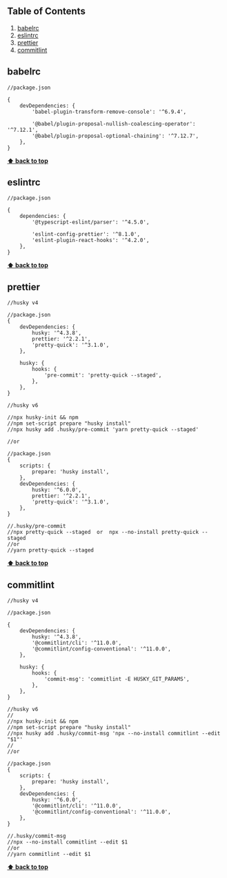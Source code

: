 ## Table of Contents

1. [babelrc](#babelrc)
2. [eslintrc](#eslintrc)
3. [prettier](#prettier)
4. [commitlint](#commitlint)

## babelrc

```json5
//package.json

{
	devDependencies: {
		'babel-plugin-transform-remove-console': '^6.9.4',

		'@babel/plugin-proposal-nullish-coalescing-operator': '^7.12.1',
		'@babel/plugin-proposal-optional-chaining': '^7.12.7',
	},
}
```

**[⬆ back to top](#table-of-contents)**

## eslintrc

```json5
//package.json

{
	dependencies: {
		'@typescript-eslint/parser': '^4.5.0',

		'eslint-config-prettier': '^8.1.0',
		'eslint-plugin-react-hooks': '^4.2.0',
	},
}
```

**[⬆ back to top](#table-of-contents)**

## prettier

```json5
//husky v4

//package.json
{
	devDependencies: {
		husky: '^4.3.8',
		prettier: '^2.2.1',
		'pretty-quick': '^3.1.0',
	},

	husky: {
		hooks: {
			'pre-commit': 'pretty-quick --staged',
		},
	},
}
```

```json5
//husky v6

//npx husky-init && npm
//npm set-script prepare "husky install"
//npx husky add .husky/pre-commit 'yarn pretty-quick --staged'

//or

//package.json
{
	scripts: {
		prepare: 'husky install',
	},
	devDependencies: {
		husky: '^6.0.0',
		prettier: '^2.2.1',
		'pretty-quick': '^3.1.0',
	},
}

//.husky/pre-commit
//npx pretty-quick --staged  or  npx --no-install pretty-quick --staged
//or
//yarn pretty-quick --staged
```

**[⬆ back to top](#table-of-contents)**

## commitlint

```json5
//husky v4

//package.json

{
	devDependencies: {
		husky: '^4.3.8',
		'@commitlint/cli': '^11.0.0',
		'@commitlint/config-conventional': '^11.0.0',
	},

	husky: {
		hooks: {
			'commit-msg': 'commitlint -E HUSKY_GIT_PARAMS',
		},
	},
}
```

```json5
//husky v6
//
//npx husky-init && npm
//npm set-script prepare "husky install"
//npx husky add .husky/commit-msg 'npx --no-install commitlint --edit "$1"'
//
//or

//package.json
{
	scripts: {
		prepare: 'husky install',
	},
	devDependencies: {
		husky: '^6.0.0',
		'@commitlint/cli': '^11.0.0',
		'@commitlint/config-conventional': '^11.0.0',
	},
}

//.husky/commit-msg
//npx --no-install commitlint --edit $1
//or
//yarn commitlint --edit $1
```

**[⬆ back to top](#table-of-contents)**
